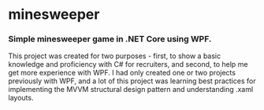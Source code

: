 # minesweeper
### Simple minesweeper game in .NET Core using WPF.

This project was created for two purposes - first, to show a basic knowledge and proficiency with C# for recruiters, and second, to help me get more experience with WPF. I had only created one or two projects previously with WPF, and a lot of this project was learning best practices for implementing the MVVM structural design pattern and understanding .xaml layouts. 

